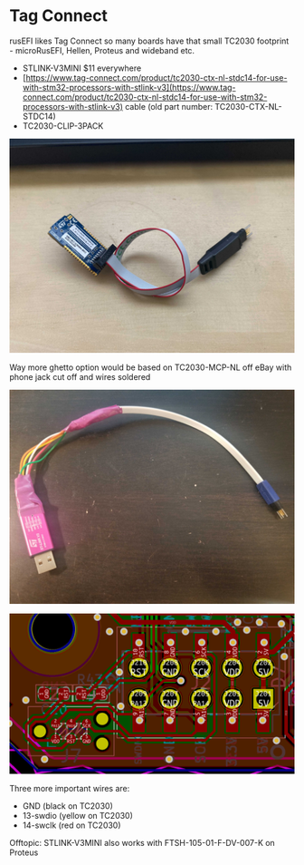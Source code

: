 # Tag Connect

rusEFI likes Tag Connect so many boards have that small TC2030 footprint - microRusEFI, Hellen, Proteus and wideband etc.

* STLINK-V3MINI $11 everywhere
* [https://www.tag-connect.com/product/tc2030-ctx-nl-stdc14-for-use-with-stm32-processors-with-stlink-v3](https://www.tag-connect.com/product/tc2030-ctx-nl-stdc14-for-use-with-stm32-processors-with-stlink-v3) cable (old part number: TC2030-CTX-NL-STDC14)
* TC2030-CLIP-3PACK


![x](Images/tc2030-stlink-v3.jpg)

Way more ghetto option would be based on TC2030-MCP-NL off eBay with phone jack cut off and wires soldered

![x](Hardware/microRusEFI/TC2030_SWD.jpg)

![x](Hardware/tc2030.png)

Three more important wires are:

* GND (black on TC2030)
* 13-swdio (yellow on TC2030)
* 14-swclk (red on TC2030)

Offtopic:
STLINK-V3MINI also works with FTSH-105-01-F-DV-007-K on Proteus
